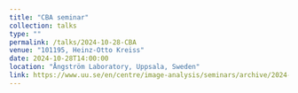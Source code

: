 ```yaml
---
title: "CBA seminar"
collection: talks
type: ""
permalink: /talks/2024-10-28-CBA
venue: "101195, Heinz-Otto Kreiss"
date: 2024-10-28T14:00:00
location: "Ångström Laboratory, Uppsala, Sweden"
link: https://www.uu.se/en/centre/image-analysis/seminars/archive/2024-10-28-motion-estimation-from-temporally-and-spatially-sparse-medical-image-sequences----niklas-gunnarsson
---
```

